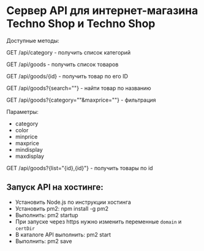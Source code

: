 # Сервер API для интернет-магазина Techno Shop и Techno Shop

Доступные методы:

GET /api/category - получить список категорий

GET /api/goods - получить список товаров

GET /api/goods/{id} - получить товар по его ID

GET /api/goods?{search=""} - найти товар по названию

GET /api/goods?{category=""&maxprice=""} - фильтрация

Параметры:

- category
- color
- minprice
- maxprice
- mindisplay
- maxdisplay

GET /api/goods?{list="{id},{id}"} - получить товары по id

## Запуск API на хостинге:

- Установить Node.js по инструкции хостинга
- Установить pm2: npm install -g pm2
- Выполнить: pm2 startup
- При запуске через https нужно изменить переменные `domain` и `certDir`
- В каталоге API выполнить: pm2 start
- Выполнить: pm2 save
